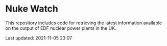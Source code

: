 # Nuke Watch

This repository includes code for retrieving the latest information available on the output of EDF nuclear power plants in the UK.

Last updated: 2021-11-05 23:07